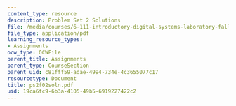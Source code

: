 ```yaml
---
content_type: resource
description: Problem Set 2 Solutions
file: /media/courses/6-111-introductory-digital-systems-laboratory-fall-2002/19ca6fc96b3a410549b56919227422c2_ps2f02soln.pdf
file_type: application/pdf
learning_resource_types:
- Assignments
ocw_type: OCWFile
parent_title: Assignments
parent_type: CourseSection
parent_uid: c81fff59-adae-4994-734e-4c3655077c17
resourcetype: Document
title: ps2f02soln.pdf
uid: 19ca6fc9-6b3a-4105-49b5-6919227422c2
---
```

